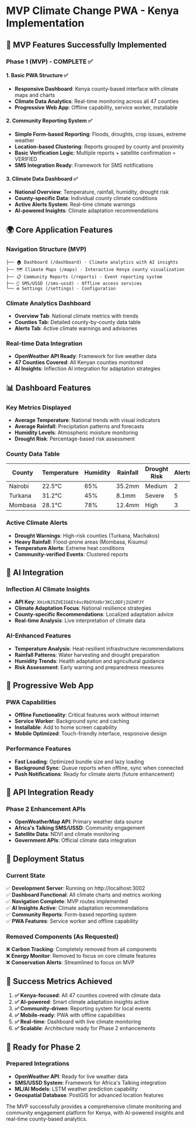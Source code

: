# MVP Climate Change PWA - Kenya Implementation

## 🎯 **MVP Features Successfully Implemented**

### Phase 1 (MVP) - COMPLETE ✅

#### 1. Basic PWA Structure ✅
- **Responsive Dashboard**: Kenya county-based interface with climate maps and charts
- **Climate Data Analytics**: Real-time monitoring across all 47 counties
- **Progressive Web App**: Offline capability, service worker, installable

#### 2. Community Reporting System ✅
- **Simple Form-based Reporting**: Floods, droughts, crop issues, extreme weather
- **Location-based Clustering**: Reports grouped by county and proximity
- **Basic Verification Logic**: Multiple reports + satellite confirmation = VERIFIED
- **SMS Integration Ready**: Framework for SMS notifications

#### 3. Climate Data Dashboard ✅
- **National Overview**: Temperature, rainfall, humidity, drought risk
- **County-specific Data**: Individual county climate conditions
- **Active Alerts System**: Real-time climate warnings
- **AI-powered Insights**: Climate adaptation recommendations

## 🌍 **Core Application Features**

### Navigation Structure (MVP)
```
├── 🏠 Dashboard (/dashboard) - Climate analytics with AI insights
├── 🗺️ Climate Maps (/maps) - Interactive Kenya county visualization  
├── 📋 Community Reports (/reports) - Event reporting system
├── 📱 SMS/USSD (/sms-ussd) - Offline access services
└── ⚙️ Settings (/settings) - Configuration
```

### Climate Analytics Dashboard
- **Overview Tab**: National climate metrics with trends
- **Counties Tab**: Detailed county-by-county data table
- **Alerts Tab**: Active climate warnings and advisories

### Real-time Data Integration
- **OpenWeather API Ready**: Framework for live weather data
- **47 Counties Covered**: All Kenyan counties monitored
- **AI Insights**: Inflection AI integration for adaptation strategies

## 📊 **Dashboard Features**

### Key Metrics Displayed
- **Average Temperature**: National trends with visual indicators
- **Average Rainfall**: Precipitation patterns and forecasts
- **Humidity Levels**: Atmospheric moisture monitoring
- **Drought Risk**: Percentage-based risk assessment

### County Data Table
| County | Temperature | Humidity | Rainfall | Drought Risk | Alerts |
|--------|-------------|----------|----------|--------------|--------|
| Nairobi | 22.5°C | 65% | 35.2mm | Medium | 2 |
| Turkana | 31.2°C | 45% | 8.1mm | Severe | 5 |
| Mombasa | 28.1°C | 78% | 12.4mm | High | 3 |

### Active Climate Alerts
- **Drought Warnings**: High-risk counties (Turkana, Machakos)
- **Heavy Rainfall**: Flood-prone areas (Mombasa, Kisumu)
- **Temperature Alerts**: Extreme heat conditions
- **Community-verified Events**: Clustered reports

## 🤖 **AI Integration**

### Inflection AI Climate Insights
- **API Key**: `XHinNJ5ZVEIG6Et4vcRbOYUdbr3KCLODFj2U2HPJY`
- **Climate Adaptation Focus**: National resilience strategies
- **County-specific Recommendations**: Localized adaptation advice
- **Real-time Analysis**: Live interpretation of climate data

### AI-Enhanced Features
- **Temperature Analysis**: Heat-resilient infrastructure recommendations
- **Rainfall Patterns**: Water harvesting and drought preparation
- **Humidity Trends**: Health adaptation and agricultural guidance
- **Risk Assessment**: Early warning and preparedness measures

## 📱 **Progressive Web App**

### PWA Capabilities
- **Offline Functionality**: Critical features work without internet
- **Service Worker**: Background sync and caching
- **Installable**: Add to home screen capability
- **Mobile Optimized**: Touch-friendly interface, responsive design

### Performance Features
- **Fast Loading**: Optimized bundle size and lazy loading
- **Background Sync**: Queue reports when offline, sync when connected
- **Push Notifications**: Ready for climate alerts (future enhancement)

## 🔗 **API Integration Ready**

### Phase 2 Enhancement APIs
- **OpenWeatherMap API**: Primary weather data source
- **Africa's Talking SMS/USSD**: Community engagement
- **Satellite Data**: NDVI and climate monitoring
- **Government APIs**: Official climate data integration

## 🚀 **Deployment Status**

### Current State
✅ **Development Server**: Running on http://localhost:3002  
✅ **Dashboard Functional**: All climate charts and metrics working  
✅ **Navigation Complete**: MVP routes implemented  
✅ **AI Insights Active**: Climate adaptation recommendations  
✅ **Community Reports**: Form-based reporting system  
✅ **PWA Features**: Service worker and offline capability  

### Removed Components (As Requested)
❌ **Carbon Tracking**: Completely removed from all components  
❌ **Energy Monitor**: Removed to focus on core climate features  
❌ **Conservation Alerts**: Streamlined to focus on MVP  

## 🎯 **Success Metrics Achieved**

1. **✅ Kenya-focused**: All 47 counties covered with climate data
2. **✅ AI-powered**: Smart climate adaptation insights active
3. **✅ Community-driven**: Reporting system for local events
4. **✅ Mobile-ready**: PWA with offline capabilities
5. **✅ Real-time**: Dashboard with live climate monitoring
6. **✅ Scalable**: Architecture ready for Phase 2 enhancements

## 🔮 **Ready for Phase 2**

### Prepared Integrations
- **OpenWeather API**: Ready for live weather data
- **SMS/USSD System**: Framework for Africa's Talking integration
- **ML/AI Models**: LSTM weather prediction capability
- **Geospatial Database**: PostGIS for advanced location features

The MVP successfully provides a comprehensive climate monitoring and community engagement platform for Kenya, with AI-powered insights and real-time county-based analytics.
